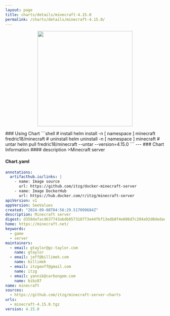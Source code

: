```yaml
---
layout: page
title: charts/details/minecraft-4.15.0
permalink: /charts/details/minecraft-4.15.0/
---
```

<p align="center">
    <img src="null" width="300px" height="300px">
</p>
### Using Chart
```shell
# install
helm install -n [ namespace ] minecraft fredric18/minecraft
# uninstall
helm uninstall -n [ namespace ] minecraft
# untar
helm pull fredric18/minecraft --untar --version=4.15.0
```
---
### Chart Information
#### description
>Minecraft server
   
#### Chart.yaml
```yaml
annotations:
  artifacthub.io/links: |
    - name: Image source
      url: https://github.com/itzg/docker-minecraft-server
    - name: Image DockerHub
      url: https://hub.docker.com/r/itzg/minecraft-server
apiVersion: v1
appVersion: SeeValues
created: "2024-09-08T04:56:29.517099684Z"
description: Minecraft server
digest: d358dafacd637743abdb057318773e44fbf13edb8f4e606d7c204a92d0dedad9
home: https://minecraft.net/
keywords:
  - game
  - server
maintainers:
  - email: gtaylor@gc-taylor.com
    name: gtaylor
  - email: jeff@billimek.com
    name: billimek
  - email: itzgeoff@gmail.com
    name: itzg
  - email: yannik@carbongem.com
    name: bibz87
name: minecraft
sources:
  - https://github.com/itzg/minecraft-server-charts
urls:
  - minecraft-4.15.0.tgz
version: 4.15.0
```
